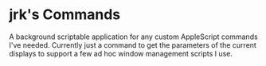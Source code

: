 jrk's Commands
==============

A background scriptable application for any custom AppleScript commands I've needed. Currently just a command to get the parameters of the current displays to support a few ad hoc window management scripts I use.